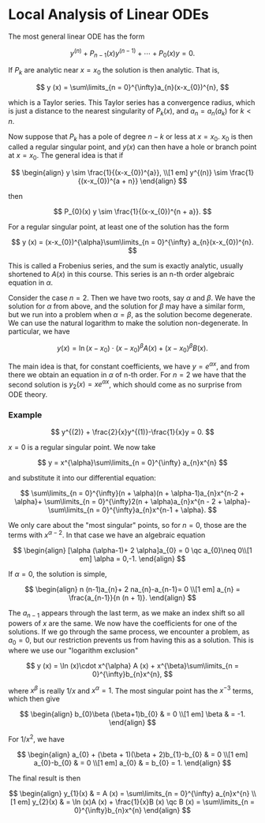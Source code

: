 # Local Analysis of Linear ODEs

The most general linear ODE has the form

$$
y^{(n)} + P_{n-1}(x)y^{(n-1)} + \cdots + P_{0}(x) y = 0.
$$

If $P_{k}$ are analytic near $x = x_{0}$ the solution is then analytic. That is,

$$
y (x) = \sum\limits_{n = 0}^{\infty}a_{n}(x-x_{0})^{n},
$$

which is a Taylor series. This Taylor series has a convergence radius, which is just a distance to the nearest singularity of $P_{k}(x)$, and $a_{n}= a_{n}(a_{k})$ for $k < n$.

Now suppose that $P_{k}$ has a pole of degree $n-k$ or less at $x = x_{0}$. $x_{0}$ is then called a regular singular point, and $y (x)$ can then have a hole or branch point at $x = x_{0}$. The general idea is that if

$$
\begin{align}
y \sim \frac{1}{(x-x_{0})^{a}}, \\[1 em]
y^{(n)} \sim \frac{1}{(x-x_{0})^{a + n}}
\end{align}
$$

then

$$
P_{0}(x) y \sim \frac{1}{(x-x_{0})^{n + a}}.
$$

For a regular singular point, at least one of the solution has the form

$$
y (x) = (x-x_{0})^{\alpha}\sum\limits_{n = 0}^{\infty} a_{n}(x-x_{0})^{n}.
$$

This is called a Frobenius series, and the sum is exactly analytic, usually shortened to $A (x)$ in this course. This series is an n-th order algebraic equation in $\alpha$.

Consider the case $n = 2$. Then we have two roots, say $\alpha$ and $\beta$. We have the solution for $\alpha$ from above, and the solution for $\beta$ may have a similar form, but we run into a problem when $\alpha = \beta$, as the solution become degenerate. We can use the natural logarithm to make the solution non-degenerate. In particular, we have

$$
y (x) = \ln (x-x_{0})\cdot (x-x_{0})^{\beta}A (x) + (x-x_{0})^{\beta}B (x).
$$

The main idea is that, for constant coefficients, we have $y = e^{\alpha x}$, and from there we obtain an equation in $\alpha$ of n-th order. For $n = 2$ we have that the second solution is $y_{2}(x)= xe^{\alpha x}$, which should come as no surprise from ODE theory.

### Example

$$
y^{(2)} + \frac{2}{x}y^{(1)}-\frac{1}{x}y = 0.
$$

$x = 0$ is a regular singular point. We now take

$$
y = x^{\alpha}\sum\limits_{n = 0}^{\infty} a_{n}x^{n}
$$

and substitute it into our differential equation:

$$
\sum\limits_{n = 0}^{\infty}(n + \alpha)(n + \alpha-1)a_{n}x^{n-2 + \alpha}+ \sum\limits_{n = 0}^{\infty}2(n + \alpha)a_{n}x^{n - 2 + \alpha}-\sum\limits_{n = 0}^{\infty}a_{n}x^{n-1 + \alpha}.
$$

We only care about the "most singular" points, so for $n = 0$, those are the terms with $x^{\alpha-2}$. In that case we have an algebraic equation

$$
\begin{align}
[\alpha (\alpha-1)+ 2 \alpha]a_{0} = 0 \qc a_{0}\neq 0\\[1 em]
\alpha = 0,-1.
\end{align}
$$

If $\alpha= 0$, the solution is simple,

$$
\begin{align}
n (n-1)a_{n}+ 2 na_{n}-a_{n-1}= 0 \\[1 em]
a_{n} = \frac{a_{n-1}}{n (n + 1)}.
\end{align}
$$

The $a_{n-1}$ appears through the last term, as we make an index shift so all powers of $x$ are the same. We now have the coefficients for  one of the solutions. If we go through the same process, we encounter a problem, as $a_{0}= 0$, but our restriction prevents us from having this as a solution. This is where we use our "logarithm exclusion"

$$
y (x) = \ln (x)\cdot x^{\alpha} A (x) + x^{\beta}\sum\limits_{n = 0}^{\infty}b_{n}x^{n},
$$

where $x^{\beta}$ is really $1/x$ and $x^{\alpha}= 1$. The most singular point has the $x^{-3}$ terms, which then give

$$
\begin{align}
b_{0}\beta (\beta+1)b_{0} & = 0 \\[1 em]
\beta & = -1.
\end{align}
$$

For $1/x^{2}$, we have

$$
\begin{align}
a_{0} + (\beta + 1)(\beta + 2)b_{1}-b_{0} & = 0 \\[1 em]
a_{0}-b_{0} & = 0 \\[1 em]
a_{0} & = b_{0} = 1.
\end{align}
$$

The final result is then

$$
\begin{align}
y_{1}(x) & = A (x) = \sum\limits_{n = 0}^{\infty} a_{n}x^{n} \\[1 em]
y_{2}(x) & = \ln (x)A (x) + \frac{1}{x}B (x) \qc B (x) = \sum\limits_{n = 0}^{\infty}b_{n}x^{n}
\end{align}
$$